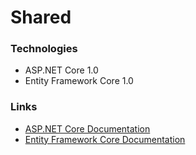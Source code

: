 # Shared

### Technologies

* ASP.NET Core 1.0
* Entity Framework Core 1.0

### Links
* [ASP.NET Core Documentation](https://docs.asp.net/en/latest/)
* [Entity Framework Core Documentation](https://docs.efproject.net/en/latest/)